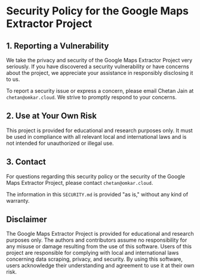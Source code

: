 # Security Policy for the Google Maps Extractor Project

## 1. Reporting a Vulnerability

We take the privacy and security of the Google Maps Extractor Project very seriously. If you have discovered a security vulnerability or have concerns about the project, we appreciate your assistance in responsibly disclosing it to us.

To report a security issue or express a concern, please email Chetan Jain at `chetan@omkar.cloud`. We strive to promptly respond to your concerns.

## 2. Use at Your Own Risk

This project is provided for educational and research purposes only. It must be used in compliance with all relevant local and international laws and is not intended for unauthorized or illegal use.

## 3. Contact

For questions regarding this security policy or the security of the Google Maps Extractor Project, please contact `chetan@omkar.cloud`.

The information in this `SECURITY.md` is provided "as is," without any kind of warranty.


## Disclaimer

The Google Maps Extractor Project is provided for educational and research purposes only. The authors and contributors assume no responsibility for any misuse or damage resulting from the use of this software. Users of this project are responsible for complying with local and international laws concerning data scraping, privacy, and security. By using this software, users acknowledge their understanding and agreement to use it at their own risk. 
